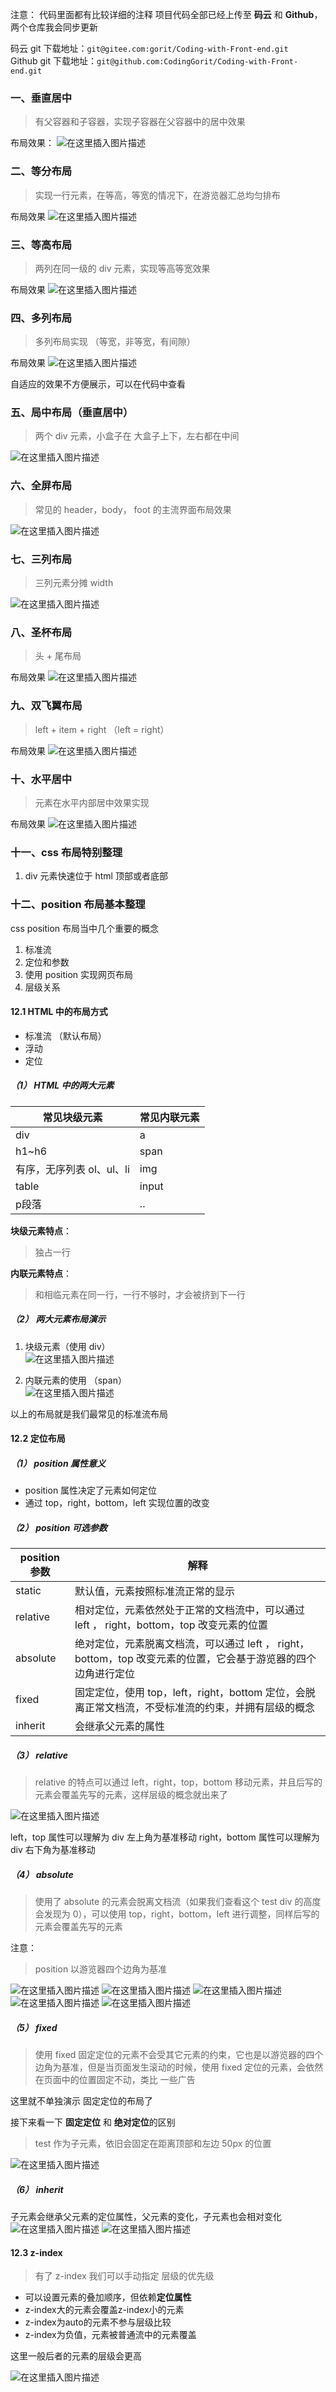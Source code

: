 
注意： 代码里面都有比较详细的注释
项目代码全部已经上传至 **码云** 和 **Github**，两个仓库我会同步更新

码云 git 下载地址：`git@gitee.com:gorit/Coding-with-Front-end.git`  
Github git 下载地址：`git@github.com:CodingGorit/Coding-with-Front-end.git`
### 一、垂直居中
> 有父容器和子容器，实现子容器在父容器中的居中效果

布局效果：
![在这里插入图片描述](https://img-blog.csdnimg.cn/20200211174742629.png)
### 二、等分布局 
> 实现一行元素，在等高，等宽的情况下，在游览器汇总均匀排布

布局效果
![在这里插入图片描述](https://img-blog.csdnimg.cn/20200211174817791.png?x-oss-process=image/watermark,type_ZmFuZ3poZW5naGVpdGk,shadow_10,text_aHR0cHM6Ly9ibG9nLmNzZG4ubmV0L2NhaWRld2VpMTIx,size_16,color_FFFFFF,t_70)
### 三、等高布局 
> 两列在同一级的 div 元素，实现等高等宽效果

布局效果
![在这里插入图片描述](https://img-blog.csdnimg.cn/20200211174906144.png)
### 四、多列布局
> 多列布局实现 （等宽，非等宽，有间隙） 

布局效果
![在这里插入图片描述](https://img-blog.csdnimg.cn/20200211174944923.png?x-oss-process=image/watermark,type_ZmFuZ3poZW5naGVpdGk,shadow_10,text_aHR0cHM6Ly9ibG9nLmNzZG4ubmV0L2NhaWRld2VpMTIx,size_16,color_FFFFFF,t_70)

自适应的效果不方便展示，可以在代码中查看
### 五、局中布局（垂直居中）
> 两个 div 元素，小盒子在 大盒子上下，左右都在中间

![在这里插入图片描述](https://img-blog.csdnimg.cn/20200211175033866.png?x-oss-process=image/watermark,type_ZmFuZ3poZW5naGVpdGk,shadow_10,text_aHR0cHM6Ly9ibG9nLmNzZG4ubmV0L2NhaWRld2VpMTIx,size_16,color_FFFFFF,t_70)
### 六、全屏布局
> 常见的 header，body， foot 的主流界面布局效果

![在这里插入图片描述](https://img-blog.csdnimg.cn/20200211175121234.png?x-oss-process=image/watermark,type_ZmFuZ3poZW5naGVpdGk,shadow_10,text_aHR0cHM6Ly9ibG9nLmNzZG4ubmV0L2NhaWRld2VpMTIx,size_16,color_FFFFFF,t_70)
### 七、三列布局
> 三列元素分摊 width

![在这里插入图片描述](https://img-blog.csdnimg.cn/20200211175141920.png?x-oss-process=image/watermark,type_ZmFuZ3poZW5naGVpdGk,shadow_10,text_aHR0cHM6Ly9ibG9nLmNzZG4ubmV0L2NhaWRld2VpMTIx,size_16,color_FFFFFF,t_70)
### 八、圣杯布局
> 头 + 尾布局

布局效果
![在这里插入图片描述](https://img-blog.csdnimg.cn/20200211175204483.png?x-oss-process=image/watermark,type_ZmFuZ3poZW5naGVpdGk,shadow_10,text_aHR0cHM6Ly9ibG9nLmNzZG4ubmV0L2NhaWRld2VpMTIx,size_16,color_FFFFFF,t_70)
### 九、双飞翼布局
> left + item + right （left = right）

布局效果
![在这里插入图片描述](https://img-blog.csdnimg.cn/2020021117523691.png?x-oss-process=image/watermark,type_ZmFuZ3poZW5naGVpdGk,shadow_10,text_aHR0cHM6Ly9ibG9nLmNzZG4ubmV0L2NhaWRld2VpMTIx,size_16,color_FFFFFF,t_70)
### 十、水平居中
> 元素在水平内部居中效果实现

布局效果 
![在这里插入图片描述](https://img-blog.csdnimg.cn/20200211175250963.png?x-oss-process=image/watermark,type_ZmFuZ3poZW5naGVpdGk,shadow_10,text_aHR0cHM6Ly9ibG9nLmNzZG4ubmV0L2NhaWRld2VpMTIx,size_16,color_FFFFFF,t_70)


### 十一、css 布局特别整理  
1. div 元素快速位于 html 顶部或者底部  

### 十二、position 布局基本整理  
css position 布局当中几个重要的概念  
1. 标准流
2. 定位和参数
3. 使用 position 实现网页布局
4. 层级关系
####  12.1 HTML 中的布局方式
- 标准流 （默认布局）
- 浮动
- 定位 

##### （1） HTML 中的两大元素
|常见块级元素| 常见内联元素 |
|--|--|
| div | a |
|h1~h6 | span |
|  有序，无序列表 ol、ul、li | img |
| table | input |
| p段落| .. |  

**块级元素特点**：  
>  独占一行  

**内联元素特点**：  
> 和相临元素在同一行，一行不够时，才会被挤到下一行  

##### （2） 两大元素布局演示  
1. 块级元素（使用 div）  
![在这里插入图片描述](https://img-blog.csdnimg.cn/2020030212511187.png?x-oss-process=image/watermark,type_ZmFuZ3poZW5naGVpdGk,shadow_10,text_aHR0cHM6Ly9ibG9nLmNzZG4ubmV0L2NhaWRld2VpMTIx,size_16,color_FFFFFF,t_70)  

2. 内联元素的使用 （span）    
![在这里插入图片描述](https://img-blog.csdnimg.cn/2020030213201966.png?x-oss-process=image/watermark,type_ZmFuZ3poZW5naGVpdGk,shadow_10,text_aHR0cHM6Ly9ibG9nLmNzZG4ubmV0L2NhaWRld2VpMTIx,size_16,color_FFFFFF,t_70)

以上的布局就是我们最常见的标准流布局   
#### 12.2 定位布局  
##### （1） position 属性意义 
- position 属性决定了元素如何定位 
- 通过 top，right，bottom，left 实现位置的改变  

##### （2） position 可选参数
| position 参数  | 解释 |  
|--|--|
| static | 默认值，元素按照标准流正常的显示 |
| relative | 相对定位，元素依然处于正常的文档流中，可以通过 left ， right，bottom，top 改变元素的位置|
| absolute | 绝对定位，元素脱离文档流，可以通过 left ， right，bottom，top 改变元素的位置，它会基于游览器的四个边角进行定位|
| fixed | 固定定位，使用 top，left，right，bottom  定位，会脱离正常文档流，不受标准流的约束，并拥有层级的概念|
|inherit | 会继承父元素的属性 |

##### （3） relative
> relative 的特点可以通过 left，right，top，bottom 移动元素，并且后写的元素会覆盖先写的元素，这样层级的概念就出来了

![在这里插入图片描述](https://img-blog.csdnimg.cn/20200302133201222.png?x-oss-process=image/watermark,type_ZmFuZ3poZW5naGVpdGk,shadow_10,text_aHR0cHM6Ly9ibG9nLmNzZG4ubmV0L2NhaWRld2VpMTIx,size_16,color_FFFFFF,t_70)
 
left，top 属性可以理解为 div 左上角为基准移动
right，bottom 属性可以理解为 div 右下角为基准移动
##### （4） absolute
> 使用了 absolute 的元素会脱离文档流（如果我们查看这个 test div 的高度会发现为 0），可以使用 top，right，bottom，left 进行调整，同样后写的元素会覆盖先写的元素

注意：
> position 以游览器四个边角为基准

![在这里插入图片描述](https://img-blog.csdnimg.cn/2020030215484485.png?x-oss-process=image/watermark,type_ZmFuZ3poZW5naGVpdGk,shadow_10,text_aHR0cHM6Ly9ibG9nLmNzZG4ubmV0L2NhaWRld2VpMTIx,size_16,color_FFFFFF,t_70)
![在这里插入图片描述](https://img-blog.csdnimg.cn/20200302154945775.png?x-oss-process=image/watermark,type_ZmFuZ3poZW5naGVpdGk,shadow_10,text_aHR0cHM6Ly9ibG9nLmNzZG4ubmV0L2NhaWRld2VpMTIx,size_16,color_FFFFFF,t_70)
![在这里插入图片描述](https://img-blog.csdnimg.cn/20200302155050299.png?x-oss-process=image/watermark,type_ZmFuZ3poZW5naGVpdGk,shadow_10,text_aHR0cHM6Ly9ibG9nLmNzZG4ubmV0L2NhaWRld2VpMTIx,size_16,color_FFFFFF,t_70)
![在这里插入图片描述](https://img-blog.csdnimg.cn/20200302155118827.png?x-oss-process=image/watermark,type_ZmFuZ3poZW5naGVpdGk,shadow_10,text_aHR0cHM6Ly9ibG9nLmNzZG4ubmV0L2NhaWRld2VpMTIx,size_16,color_FFFFFF,t_70)
![在这里插入图片描述](https://img-blog.csdnimg.cn/20200302155916239.png?x-oss-process=image/watermark,type_ZmFuZ3poZW5naGVpdGk,shadow_10,text_aHR0cHM6Ly9ibG9nLmNzZG4ubmV0L2NhaWRld2VpMTIx,size_16,color_FFFFFF,t_70)
##### （5） fixed 
> 使用 fixed 固定定位的元素不会受其它元素的约束，它也是以游览器的四个边角为基准，但是当页面发生滚动的时候，使用 fixed 定位的元素，会依然在页面中的位置固定不动，类比 一些广告

这里就不单独演示 固定定位的布局了

接下来看一下 **固定定位** 和 **绝对定位**的区别
> test 作为子元素，依旧会固定在距离顶部和左边 50px 的位置

![在这里插入图片描述](https://img-blog.csdnimg.cn/20200302211708329.png?x-oss-process=image/watermark,type_ZmFuZ3poZW5naGVpdGk,shadow_10,text_aHR0cHM6Ly9ibG9nLmNzZG4ubmV0L2NhaWRld2VpMTIx,size_16,color_FFFFFF,t_70)
##### （6） inherit
子元素会继承父元素的定位属性，父元素的变化，子元素也会相对变化
![在这里插入图片描述](https://img-blog.csdnimg.cn/20200302213142869.png?x-oss-process=image/watermark,type_ZmFuZ3poZW5naGVpdGk,shadow_10,text_aHR0cHM6Ly9ibG9nLmNzZG4ubmV0L2NhaWRld2VpMTIx,size_16,color_FFFFFF,t_70)
![在这里插入图片描述](https://img-blog.csdnimg.cn/2020030221310061.png?x-oss-process=image/watermark,type_ZmFuZ3poZW5naGVpdGk,shadow_10,text_aHR0cHM6Ly9ibG9nLmNzZG4ubmV0L2NhaWRld2VpMTIx,size_16,color_FFFFFF,t_70)
#### 12.3 z-index
> 有了 z-index 我们可以手动指定 层级的优先级
- 可以设置元素的叠加顺序，但依赖**定位属性**
- z-index大的元素会覆盖z-index小的元素
- z-index为auto的元素不参与层级比较
- z-index为负值，元素被普通流中的元素覆盖

这里一般后者的元素的层级会更高

![在这里插入图片描述](https://img-blog.csdnimg.cn/202003022147356.png?x-oss-process=image/watermark,type_ZmFuZ3poZW5naGVpdGk,shadow_10,text_aHR0cHM6Ly9ibG9nLmNzZG4ubmV0L2NhaWRld2VpMTIx,size_16,color_FFFFFF,t_70)